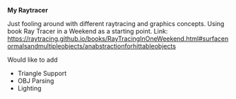 **My Raytracer**

Just fooling around with different raytracing and graphics concepts.
Using book Ray Tracer in a Weekend as a starting point.
Link: https://raytracing.github.io/books/RayTracingInOneWeekend.html#surfacenormalsandmultipleobjects/anabstractionforhittableobjects

Would like to add
- Triangle Support
- OBJ Parsing
- Lighting

